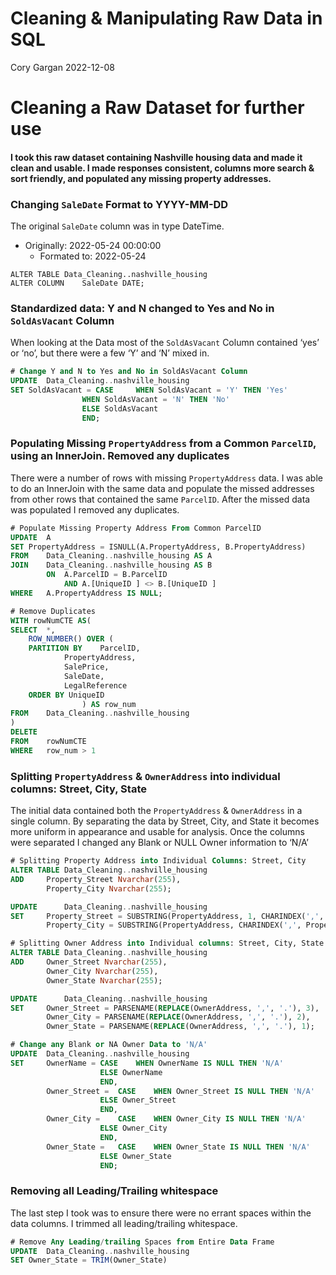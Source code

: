 Cleaning & Manipulating Raw Data in SQL
================
Cory Gargan
2022-12-08

# Cleaning a Raw Dataset for further use

#### I took this raw dataset containing Nashville housing data and made it clean and usable. I made responses consistent, columns more search & sort friendly, and populated any missing property addresses.

### Changing `SaleDate` Format to YYYY-MM-DD

The original `SaleDate` column was in type DateTime.  
  
- Originally: 2022-05-24 00:00:00
  - Formated to: 2022-05-24

```
ALTER TABLE	Data_Cleaning..nashville_housing
ALTER COLUMN	SaleDate DATE;
```

### Standardized data: Y and N changed to Yes and No in `SoldAsVacant` Column

When looking at the Data most of the `SoldAsVacant` Column contained
‘yes’ or ‘no’, but there were a few ‘Y’ and ‘N’ mixed in.

``` sql
# Change Y and N to Yes and No in SoldAsVacant Column
UPDATE	Data_Cleaning..nashville_housing
SET	SoldAsVacant = CASE 	WHEN SoldAsVacant = 'Y' THEN 'Yes'
				WHEN SoldAsVacant = 'N' THEN 'No'
				ELSE SoldAsVacant
				END;
```

### Populating Missing `PropertyAddress` from a Common `ParcelID`, using an InnerJoin. Removed any duplicates

There were a number of rows with missing `PropertyAddress` data. I was
able to do an InnerJoin with the same data and populate the missed
addresses from other rows that contained the same `ParcelID`. After the
missed data was populated I removed any duplicates.

``` sql
# Populate Missing Property Address From Common ParcelID
UPDATE	A
SET	PropertyAddress = ISNULL(A.PropertyAddress, B.PropertyAddress)
FROM	Data_Cleaning..nashville_housing AS A
JOIN	Data_Cleaning..nashville_housing AS B
		ON	A.ParcelID = B.ParcelID
			AND	A.[UniqueID ] <> B.[UniqueID ]
WHERE	A.PropertyAddress IS NULL;

# Remove Duplicates
WITH rowNumCTE AS(
SELECT	*,
	ROW_NUMBER() OVER (
	PARTITION BY 	ParcelID,
			PropertyAddress,
	 	 	SalePrice,
			SaleDate,
			LegalReference
	ORDER BY UniqueID
				) AS row_num
FROM	Data_Cleaning..nashville_housing
)
DELETE
FROM	rowNumCTE
WHERE	row_num > 1
```

### Splitting `PropertyAddress` & `OwnerAddress` into individual columns: Street, City, State

The initial data contained both the `PropertyAddress` & `OwnerAddress`
in a single column. By separating the data by Street, City, and State it
becomes more uniform in appearance and usable for analysis. Once the
columns were separated I changed any Blank or NULL Owner information to
‘N/A’

``` sql
# Splitting Property Address into Individual Columns: Street, City
ALTER TABLE	Data_Cleaning..nashville_housing
ADD		Property_Street Nvarchar(255),
		Property_City Nvarchar(255);

UPDATE		Data_Cleaning..nashville_housing
SET		Property_Street = SUBSTRING(PropertyAddress, 1, CHARINDEX(',', PropertyAddress) - 1),
		Property_City = SUBSTRING(PropertyAddress, CHARINDEX(',', PropertyAddress) + 1, LEN(PropertyAddress));

# Splitting Owner Address into Individual columns: Street, City, State
ALTER TABLE	Data_Cleaning..nashville_housing
ADD		Owner_Street Nvarchar(255),
		Owner_City Nvarchar(255),
		Owner_State Nvarchar(255);

UPDATE		Data_Cleaning..nashville_housing
SET		Owner_Street = PARSENAME(REPLACE(OwnerAddress, ',', '.'), 3),
		Owner_City = PARSENAME(REPLACE(OwnerAddress, ',', '.'), 2),
		Owner_State = PARSENAME(REPLACE(OwnerAddress, ',', '.'), 1);

# Change any Blank or NA Owner Data to 'N/A'
UPDATE	Data_Cleaning..nashville_housing
SET		OwnerName = CASE	WHEN OwnerName IS NULL THEN 'N/A'
					ELSE OwnerName
					END,
		Owner_Street =	CASE	WHEN Owner_Street IS NULL THEN 'N/A'
					ELSE Owner_Street
					END,
		Owner_City =	CASE	WHEN Owner_City IS NULL THEN 'N/A'
					ELSE Owner_City
					END,
		Owner_State =	CASE	WHEN Owner_State IS NULL THEN 'N/A'
					ELSE Owner_State
					END;
```

### Removing all Leading/Trailing whitespace

The last step I took was to ensure there were no errant spaces within
the data columns. I trimmed all leading/trailing whitespace.

``` sql
# Remove Any Leading/trailing Spaces from Entire Data Frame
UPDATE	Data_Cleaning..nashville_housing
SET	Owner_State = TRIM(Owner_State)
```
